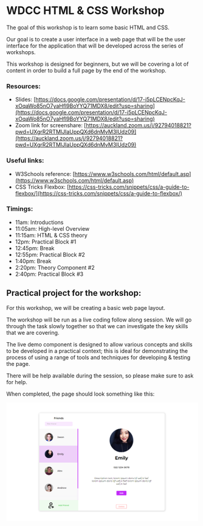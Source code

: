 # WDCC HTML & CSS Workshop

The goal of this workshop is to learn some basic HTML and CSS.

Our goal is to create a user interface in a web page that will be the user interface for the application that will be developed across the series of workshops.

This workshop is designed for beginners, but we will be covering a lot of content in order to build a full page by the end of the workshop.

### Resources:

- Slides: [https://docs.google.com/presentation/d/17-i5pLCENpcKqJ-xOqaWo85nO7yaHfl9BoYYQ71MDX8/edit?usp=sharing](https://docs.google.com/presentation/d/17-i5pLCENpcKqJ-xOqaWo85nO7yaHfl9BoYYQ71MDX8/edit?usp=sharing)
- Zoom link for screenshare: [https://auckland.zoom.us/j/92794018821?pwd=UXgrR2RTMlJIaUppQXd6dnMvM3lUdz09](https://auckland.zoom.us/j/92794018821?pwd=UXgrR2RTMlJIaUppQXd6dnMvM3lUdz09)

### Useful links:

- W3Schools reference: [https://www.w3schools.com/html/default.asp](https://www.w3schools.com/html/default.asp)
- CSS Tricks Flexbox: [https://css-tricks.com/snippets/css/a-guide-to-flexbox/](https://css-tricks.com/snippets/css/a-guide-to-flexbox/)

### Timings:

- 11am: Introductions
- 11:05am: High-level Overview
- 11:15am: HTML & CSS theory
- 12pm: Practical Block #1
- 12:45pm: Break
- 12:55pm: Practical Block #2
- 1:40pm: Break
- 2:20pm: Theory Component #2
- 2:40pm: Practical Block #3

## Practical project for the workshop:

For this workshop, we will be creating a basic web page layout.

The workshop will be run as a live coding follow along session. We will go through the task slowly together so that we can investigate the key skills that we are covering.

The live demo component is designed to allow various concepts and skills to be developed in a practical context; this is ideal for demonstrating the process of using a range of tools and techniques for developing & testing the page.

There will be help available during the session, so please make sure to ask for help.

When completed, the page should look something like this: 

![img](./spec/finished.PNG)
